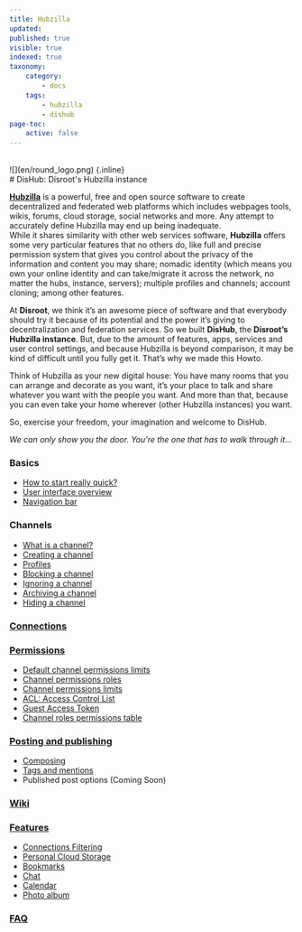 ```yaml
---
title: Hubzilla
updated:
published: true
visible: true
indexed: true
taxonomy:
    category:
        - docs
    tags:
        - hubzilla
        - dishub
page-toc:
    active: false
---
```


<br>
![](en/round_logo.png) {.inline}
<br>
# DisHub: Disroot's Hubzilla instance

[**Hubzilla**](https://project.hubzilla.org/page/hubzilla/hubzilla-project) is a powerful, free and open source software to create decentralized and federated web platforms which includes webpages tools, wikis, forums, cloud storage, social networks and more. Any attempt to accurately define Hubzilla may end up being inadequate.<br>
While it shares similarity with other web services software, **Hubzilla** offers some very particular features that no others do, like full and precise permission system that gives you control about the privacy of the information and content you may share; nomadic identity (which means you own your online identity and can take/migrate it across the network, no matter the hubs, instance, servers); multiple profiles and channels; account cloning; among other features.

At **Disroot**, we think it’s an awesome piece of software and that everybody should try it because of its potential and the power it’s giving to decentralization and federation services. So we built **DisHub**, the **Disroot’s Hubzilla instance**. But, due to the amount of features, apps, services and user control settings, and because Hubzilla is beyond comparison, it may be kind of difficult until you fully get it. That’s why we made this Howto.

Think of Hubzilla as your new digital house: You have many rooms that you can arrange and decorate as you want, it’s your place to talk and share whatever you want with the people you want. And more than that, because you can even take your home wherever (other Hubzilla instances) you want.

So, exercise your freedom, your imagination and welcome to DisHub.

*We can only show you the door. You're the one that has to walk through it...*

### Basics
  - [How to start really quick?](basics)
  - [User interface overview](basics/user_interface)
  - [Navigation bar](basics/navigation_bar)

### Channels
  - [What is a channel?](channels)
  - [Creating a channel](channels/creation)
  - [Profiles](channels/profiles)
  - [Blocking a channel](channels/blocking)
  - [Ignoring a channel](channels/ignoring)
  - [Archiving a channel](channels/archiving)
  - [Hiding a channel](channels/hiding)

### [Connections](connections)

### [Permissions](permissions)
  - [Default channel permissions limits](permissions/default_channel_permissions-limits)
  - [Channel permissions roles](permissions/channel_permission_roles)
  - [Channel permissions limits](permissions/channel_permission_limits)
  - [ACL: Access Control List](permissions/acl)
  - [Guest Access Token](permissions/guest_access_tokens)
  - [Channel roles permissions table](permissions/channel_roles)

### [Posting and publishing](posting)
  - [Composing](posting/composing)
  - [Tags and mentions](posting/tags_and_mentions)
  - Published post options (Coming Soon)

### [Wiki](wiki)

### [Features](features)
  - [Connections Filtering](features/connection_filtering)
  - [Personal Cloud Storage](features/personal_cloud_storage)
  - [Bookmarks](features/bookmarks)
  - [Chat](features/chat)
  - [Calendar](features/calendar)
  - [Photo album](features/photo_album)

### [FAQ](faq)
